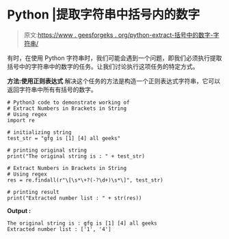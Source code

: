 # Python |提取字符串中括号内的数字

> 原文:[https://www . geesforgeks . org/python-extract-括号中的数字-字符串/](https://www.geeksforgeeks.org/python-extract-numbers-in-brackets-in-string/)

有时，在使用 Python 字符串时，我们可能会遇到一个问题，即我们必须执行提取括号中的字符串中的数字的任务。让我们讨论执行这项任务的特定方式。

**方法:使用正则表达式**
解决这个任务的方法是构造一个正则表达式字符串，它可以返回字符串中所有有括号的数字。

```
# Python3 code to demonstrate working of 
# Extract Numbers in Brackets in String
# Using regex
import re

# initializing string
test_str = "gfg is [1] [4] all geeks"

# printing original string
print("The original string is : " + test_str)

# Extract Numbers in Brackets in String
# Using regex
res = re.findall(r"\[\s*\+?(-?\d+)\s*\]", test_str)

# printing result 
print("Extracted number list : " + str(res)) 
```

**Output :**

```
The original string is : gfg is [1] [4] all geeks
Extracted number list : ['1', '4']

```